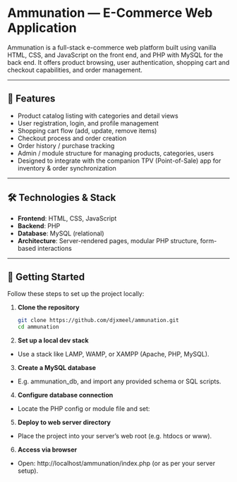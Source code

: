 # Ammunation — E-Commerce Web Application

Ammunation is a full-stack e-commerce web platform built using vanilla HTML, CSS, and JavaScript on the front end, and PHP with MySQL for the back end. It offers product browsing, user authentication, shopping cart and checkout capabilities, and order management.

---

## 🛒 Features

- Product catalog listing with categories and detail views  
- User registration, login, and profile management  
- Shopping cart flow (add, update, remove items)  
- Checkout process and order creation  
- Order history / purchase tracking  
- Admin / module structure for managing products, categories, users  
- Designed to integrate with the companion TPV (Point-of-Sale) app for inventory & order synchronization  

---

## 🛠️ Technologies & Stack

- **Frontend**: HTML, CSS, JavaScript  
- **Backend**: PHP  
- **Database**: MySQL (relational)  
- **Architecture**: Server-rendered pages, modular PHP structure, form-based interactions  

---

## 🚀 Getting Started

Follow these steps to set up the project locally:

1. **Clone the repository**  
   ```bash
   git clone https://github.com/djxmeel/ammunation.git
   cd ammunation
2. **Set up a local dev stack**
- Use a stack like LAMP, WAMP, or XAMPP (Apache, PHP, MySQL).

3. **Create a MySQL database**
- E.g. ammunation_db, and import any provided schema or SQL scripts.

4. **Configure database connection**
- Locate the PHP config or module file and set:

5. **Deploy to web server directory**
- Place the project into your server’s web root (e.g. htdocs or www).

6. **Access via browser**
- Open: http://localhost/ammunation/index.php (or as per your server setup).
